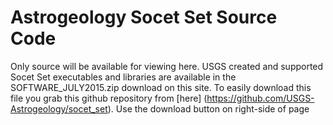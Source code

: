 # Astrogeology Socet Set Source Code

Only source will be available for viewing here. USGS created and supported Socet Set executables and libraries are available in the SOFTWARE_JULY2015.zip download on this site. To easily download this file you grab this github repository from [here] (https://github.com/USGS-Astrogeology/socet_set). Use the download button on right-side of page 
